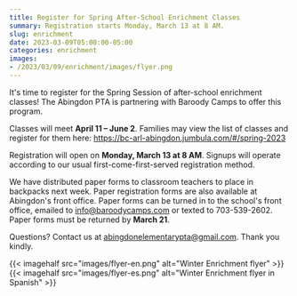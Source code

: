```yaml
--- 
title: Register for Spring After-School Enrichment Classes
summary: Registration starts Monday, March 13 at 8 AM.
slug: enrichment
date: 2023-03-09T05:00:00-05:00
categories: enrichment
images: 
- /2023/03/09/enrichment/images/flyer.png
---
```


It's time to register for the Spring Session of after-school enrichment classes! The Abingdon PTA is partnering with Baroody Camps to offer this program.

Classes will meet **April 11 – June 2**. Families may view the list of classes and register for them here: https://bc-arl-abingdon.jumbula.com/#/spring-2023

Registration will open on **Monday, March 13 at 8 AM**. Signups will operate according to our usual first-come-first-served registration method.

We have distributed paper forms to classroom teachers to place in backpacks next week. Paper registration forms are also available at Abingdon's front office. Paper forms can be turned in to the school's front office, emailed to info@baroodycamps.com or texted to 703-539-2602. Paper forms must be returned by **March 21**.

Questions? Contact us at abingdonelementarypta@gmail.com. Thank you kindly.

{{< imagehalf src="images/flyer-en.png" alt="Winter Enrichment flyer" >}}
{{< imagehalf src="images/flyer-es.png" alt="Winter Enrichment flyer in Spanish" >}}